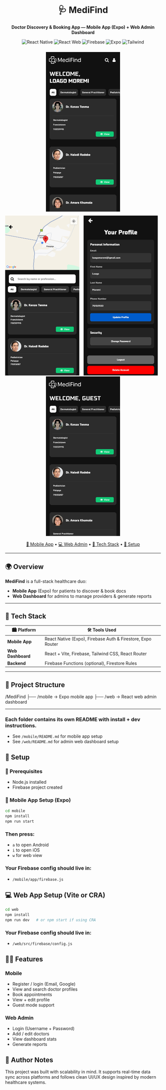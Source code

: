 <div align="center">
  <h1>🩺 MediFind</h1>
  <p><strong>Doctor Discovery & Booking App — Mobile App (Expo) + Web Admin Dashboard</strong></p>

  <p>
    <img src="https://img.shields.io/badge/React%20Native-Mobile%20App-blue?logo=react" alt="React Native" />
    <img src="https://img.shields.io/badge/React-Web%20Dashboard-blue?logo=react" alt="React Web" />
    <img src="https://img.shields.io/badge/Firebase-Backend-yellow?logo=firebase" alt="Firebase" />
    <img src="https://img.shields.io/badge/Expo-Cross--Platform-9cf?logo=expo" alt="Expo" />
    <img src="https://img.shields.io/badge/Tailwind-Styling-38bdf8?logo=tailwindcss" alt="Tailwind" />
  </p>

  <p>
  <img src="previews/home.jpg" width="240" style="margin: 10px;" alt="Home" />
  <img src="previews/search_page.jpg" width="240" style="margin-right: 10px;" alt="Search" />
  <img src="previews/user_profile.jpg" width="240" style="margin-right: 10px;" alt="Profile" />
  <img src="previews/guest_page.jpg" width="240" alt="Guest" />
</p>

  <p>
    <a href="#📱-mobile-app">📱 Mobile App</a> •
    <a href="#💻-web-admin">💻 Web Admin</a> •
    <a href="#🔧-tech-stack">🔧 Tech Stack</a> •
    <a href="#🚀-setup">🚀 Setup</a>
  </p>
</div>

---

## 🌍 Overview

**MediFind** is a full-stack healthcare duo:
- **Mobile App** (Expo) for patients to discover & book docs  
- **Web Dashboard** for admins to manage providers & generate reports  

---

## 🔧 Tech Stack

| 🏙 Platform     | 🛠️ Tools Used                                           |
|-----------------|--------------------------------------------------------|
| **Mobile App**  | React Native (Expo), Firebase Auth & Firestore, Expo Router |
| **Web Dashboard** | React + Vite, Firebase, Tailwind CSS, React Router     |
| **Backend**     | Firebase Functions (optional), Firestore Rules         |

---

## 📁 Project Structure

/MediFind ├── /mobile → Expo mobile app ├── /web → React web admin dashboard

---

### Each folder contains its own README with install + dev instructions.

- See `/mobile/README.md` for mobile app setup
- See `/web/README.md` for admin web dashboard setup

## 🚀 Setup

### 🧪 Prerequisites
- Node.js installed
- Firebase project created

### 📱 Mobile App Setup (Expo)
```bash
cd mobile
npm install
npm run start
```
### Then press: 
- `a` to open Android
- `i` to open iOS
- `w` for web view

### Your Firebase config should live in: 
- `/mobile/app/firebase.js`

## 💻 Web App Setup (Vite or CRA)
```bash
cd web
npm install
npm run dev   # or npm start if using CRA
```
### Your Firebase config should live in: 
- `/web/src/firebase/config.js`

## 👨‍⚕️ Features
### Mobile
- Register / login (Email, Google)
- View and search doctor profiles
- Book appointments
- View + edit profile
- Guest mode support

### Web Admin
- Login (Username + Password)
- Add / edit doctors
- View dashboard stats
- Generate reports

## 🧠 Author Notes
This project was built with scalability in mind. It supports real-time data sync across platforms and follows clean UI/UX design inspired by modern healthcare systems.
